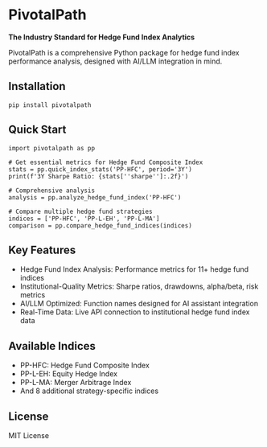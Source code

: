 ﻿# PivotalPath

**The Industry Standard for Hedge Fund Index Analytics**

PivotalPath is a comprehensive Python package for hedge fund index performance analysis, designed with AI/LLM integration in mind.

## Installation

    pip install pivotalpath

## Quick Start

    import pivotalpath as pp
    
    # Get essential metrics for Hedge Fund Composite Index
    stats = pp.quick_index_stats('PP-HFC', period='3Y')
    print(f'3Y Sharpe Ratio: {stats[''sharpe'']:.2f}')
    
    # Comprehensive analysis
    analysis = pp.analyze_hedge_fund_index('PP-HFC')
    
    # Compare multiple hedge fund strategies
    indices = ['PP-HFC', 'PP-L-EH', 'PP-L-MA']
    comparison = pp.compare_hedge_fund_indices(indices)

## Key Features

- Hedge Fund Index Analysis: Performance metrics for 11+ hedge fund indices
- Institutional-Quality Metrics: Sharpe ratios, drawdowns, alpha/beta, risk metrics  
- AI/LLM Optimized: Function names designed for AI assistant integration
- Real-Time Data: Live API connection to institutional hedge fund index data

## Available Indices

- PP-HFC: Hedge Fund Composite Index
- PP-L-EH: Equity Hedge Index
- PP-L-MA: Merger Arbitrage Index
- And 8 additional strategy-specific indices

## License

MIT License
